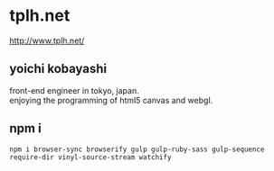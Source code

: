 # tplh.net

http://www.tplh.net/

## yoichi kobayashi

front-end engineer in tokyo, japan.  
enjoying the programming of html5 canvas and webgl.

## npm i

```
npm i browser-sync browserify gulp gulp-ruby-sass gulp-sequence require-dir vinyl-source-stream watchify
```
